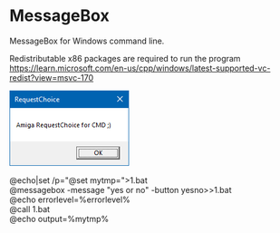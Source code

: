 # MessageBox
MessageBox for Windows command line.

Redistributable x86 packages are required to run the program
https://learn.microsoft.com/en-us/cpp/windows/latest-supported-vc-redist?view=msvc-170

![bench](https://raw.githubusercontent.com/pedromagician/CMD_MessageBox/main/pic/screenshot.png)


@echo|set /p="@set mytmp=">1.bat\
@messagebox -message "yes or no" -button yesno>>1.bat\
@echo errorlevel=%errorlevel%\
@call 1.bat\
@echo output=%mytmp%
